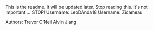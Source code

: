 This is the readme. It will be updated later. Stop reading this. It's not important.... STOP!
Username: LeoDAnda18
Username: Zicameau

Authors:
Trevor O'Neil
Alvin Jiang

